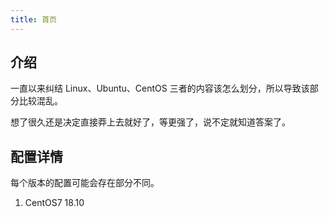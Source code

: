```yaml
---
title: 首页
---
```


## 介绍

一直以来纠结 Linux、Ubuntu、CentOS 三者的内容该怎么划分，所以导致该部分比较混乱。

想了很久还是决定直接莽上去就好了，等更强了，说不定就知道答案了。




## 配置详情

每个版本的配置可能会存在部分不同。

1. CentOS7 18.10

